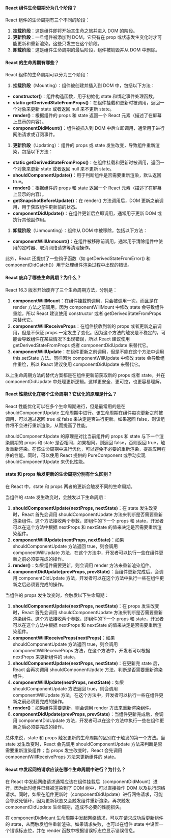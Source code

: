 <!--
 * @Author: Shu Binqi
 * @Date: 2023-03-03 14:57:48
 * @LastEditors: Shu Binqi
 * @LastEditTime: 2023-03-06 15:10:11
 * @Description: 八股文：生命周期（9题）
 * @Version: 1.0.0
 * @FilePath: \interviewQuestions\八股文\React\生命周期.md
-->

#### React 组件生命周期分为几个阶段？

React 组件的生命周期有三个不同的阶段：

1. **挂载阶段**：这是组件即将开始其生命之旅并进入 DOM 的阶段。
1. **更新阶段**：一旦组件被添加到 DOM，它只有在 prop 或状态发生变化时才可能更新和重新渲染。这些只发生在这个阶段。
1. **卸载阶段**：这是组件生命周期的最后阶段，组件被销毁并从 DOM 中删除。

#### React 的生命周期有哪些？

React 组件的生命周期可以分为三个阶段：

1. **挂载阶段**（Mounting）：组件被创建并插入到 DOM 中，包括以下方法：

- **constructor()**：组件构造函数，用于初始化 state 和绑定事件处理函数。
- **static getDerivedStateFromProps()**：在组件挂载和更新时被调用，返回一个对象来更新 state 或者返回 null 来不更新 state。
- **render()**：根据组件的 props 和 state 返回一个 React 元素（描述了在屏幕上显示的内容）。
- **componentDidMount()**：组件被插入到 DOM 中后立即调用，通常用于进行网络请求或订阅事件。

1. **更新阶段**（Updating）：组件的 props 或 state 发生改变，导致组件重新渲染，包括以下方法：

- **static getDerivedStateFromProps()**：在组件挂载和更新时被调用，返回一个对象来更新 state 或者返回 null 来不更新 state。
- **shouldComponentUpdate()**：用于判断组件是否需要重新渲染，默认返回 true。
- **render()**：根据组件的 props 和 state 返回一个 React 元素（描述了在屏幕上显示的内容）。
- **getSnapshotBeforeUpdate()**：在 render() 方法调用后，DOM 更新之前调用，用于获取组件更新前的状态。
- **componentDidUpdate()**：在组件更新后立即调用，通常用于更新 DOM 或执行其他副作用。

1. **卸载阶段**（Unmounting）：组件从 DOM 中被移除，包括以下方法：

- **componentWillUnmount()**：在组件被移除前调用，通常用于清除组件中使用的定时器、取消网络请求等清理操作。

此外，React 还提供了一些钩子函数（如 getDerivedStateFromError() 和 componentDidCatch()）用于处理组件渲染过程中出现的错误。

#### React 废弃了哪些生命周期？为什么？

React 16.3 版本开始废弃了三个生命周期方法，分别是：

1. **componentWillMount**：在组件挂载前调用，只会被调用一次，而且是在 render 方法之前调用。因为 componentWillMount 中修改 state 会导致组件重绘，所以 React 建议使用 constructor 或者 getDerivedStateFromProps 来替代它。
1. **componentWillReceiveProps**：在组件接收到新的 props 或者更新之前调用，但是不保证 props 一定发生了变化。因为这个方法的触发是不稳定的，可能会导致组件在某些情况下出现错误，所以 React 建议使用 getDerivedStateFromProps 或者 componentDidUpdate 来替代它。
1. **componentWillUpdate**：在组件更新之前调用，但是不能在这个方法中调用 this.setState 方法。同样因为 componentWillUpdate 中修改 state 会导致组件重绘，所以 React 建议使用 componentDidUpdate 来替代它。

以上生命周期方法的替代方案都是在组件更新前获取新的 props 或者 state，并在 componentDidUpdate 中处理更新逻辑。这样更安全、更可控，也更容易理解。

#### React 性能优化在哪个生命周期？它优化的原理是什么？

React 性能优化可以在多个生命周期进行，但是最常用的是在 shouldComponentUpdate 生命周期中进行。该生命周期在组件每次更新之前被调用，可以通过返回 true 或 false 来决定是否进行更新。如果返回 false，则该组件将不会进行重新渲染，从而提高了性能。

shouldComponentUpdate 的原理是对比当前组件的 props 和 state 与下一个渲染周期的 props 和 state 是否相同，如果相同，则返回 false，否则返回 true，触发重新渲染。在该生命周期中进行优化，可以避免不必要的重新渲染，提高应用程序的性能。同时，可以使用 React 提供的 PureComponent 或手动实现 shouldComponentUpdate 来优化性能。

#### state 和 props 触发更新的生命周期分别有什么区别？

在 React 中，state 和 props 两者的更新会触发不同的生命周期。

当组件的 state 发生改变时，会触发以下生命周期：

1. **shouldComponentUpdate(nextProps, nextState)**：在 state 发生改变时，React 首先会调用 shouldComponentUpdate 方法来判断是否需要重新渲染组件。这个方法接收两个参数，即组件的下一个 props 和 state，开发者可以在这个方法中根据 nextProps 和 nextState 的值来决定是否需要重新渲染组件。
1. **componentWillUpdate(nextProps, nextState)**：如果 shouldComponentUpdate 方法返回 true，则会调用 componentWillUpdate 方法，在这个方法中，开发者可以执行一些在组件更新之前必须要完成的操作。
1. **render()**：如果组件需要更新，则会调用 render 方法来重新渲染组件。
1. **componentDidUpdate(prevProps, prevState)**：当组件更新完成后，会调用 componentDidUpdate 方法，开发者可以在这个方法中执行一些在组件更新之后必须要完成的操作。

当组件的 props 发生改变时，会触发以下生命周期：

1. **shouldComponentUpdate(nextProps, nextState)**：在 props 发生改变时，React 首先会调用 shouldComponentUpdate 方法来判断是否需要重新渲染组件。这个方法接收两个参数，即组件的下一个 props 和 state，开发者可以在这个方法中根据 nextProps 和 nextState 的值来决定是否需要重新渲染组件。
1. **componentWillReceiveProps(nextProps)**：如果 shouldComponentUpdate 方法返回 true，则会调用 componentWillReceiveProps 方法，在这个方法中，开发者可以根据 nextProps 来更新组件的 state。
1. **shouldComponentUpdate(nextProps, nextState)**：在更新完 state 后，React 会再次调用 shouldComponentUpdate 方法，判断是否需要重新渲染组件。
1. **componentWillUpdate(nextProps, nextState)**：如果 shouldComponentUpdate 方法返回 true，则会调用 componentWillUpdate 方法，在这个方法中，开发者可以执行一些在组件更新之前必须要完成的操作。
1. **render()**：如果组件需要更新，则会调用 render 方法来重新渲染组件。
1. **componentDidUpdate(prevProps, prevState)**：当组件更新完成后，会调用 componentDidUpdate 方法，开发者可以在这个方法中执行一些在组件更新之后必须要完成的操作。

总体来说，state 和 props 触发更新的生命周期的区别在于触发的第一个方法。当 state 发生改变时，React 会先调用 shouldComponentUpdate 方法来判断是否需要重新渲染组件；当 props 发生改变时，React 会先调用 componentWillReceiveProps 方法来更新组件的 state。

#### React 中发起网络请求应该在哪个生命周期中进行？为什么？

在 React 中发起网络请求通常应该在组件挂载后（componentDidMount）进行，因为此时组件已经被渲染到了 DOM 树中，可以直接操作 DOM 以及执行网络请求。同时，如果在组件更新时（componentDidUpdate）进行网络请求，可能会导致死循环，因为更新状态又会触发组件重新渲染，再次触发 componentDidUpdate 生命周期，造成不必要的性能损失。

在 componentDidMount 生命周期中发起网络请求，可以在请求成功后更新组件的 state，从而触发组件重新渲染。如果请求失败，也可以在组件 state 中设置一个错误标志位，并在 render 函数中根据错误标志位显示错误信息。
